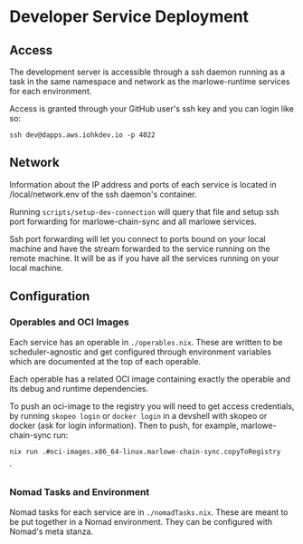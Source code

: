 # Developer Service Deployment
## Access
The development server is accessible through a ssh daemon running as a task in the same namespace and network as the marlowe-runtime services for each environment.

Access is granted through your GitHub user's ssh key and you can login like so:

```
ssh dev@dapps.aws.iohkdev.io -p 4022
```

## Network
Information about the IP address and ports of each service is located in /local/network.env of the ssh daemon's container.

Running `scripts/setup-dev-connection` will query that file and setup ssh port forwarding for marlowe-chain-sync and all marlowe services.

Ssh port forwarding will let you connect to ports bound on your local machine and have the stream forwarded to the service running on the remote machine. It will be as if you have all the services running on your local machine.

## Configuration
### Operables and OCI Images
Each service has an operable in `./operables.nix`. These are written to be scheduler-agnostic and get configured through environment variables which are documented at the top of each operable.

Each operable has a related OCI image containing exactly the operable and its debug and runtime dependencies.

To push an oci-image to the registry you will need to get access credentials, by running `skopeo login` or `docker login` in a devshell with skopeo or docker (ask for login information).
Then to push, for example, marlowe-chain-sync run:

```bash
nix run .#oci-images.x86_64-linux.marlowe-chain-sync.copyToRegistry
```

`
### Nomad Tasks and Environment
Nomad tasks for each service are in `./nomadTasks.nix`. These are meant to be put together in a Nomad environment. They can be configured with Nomad's meta stanza.
